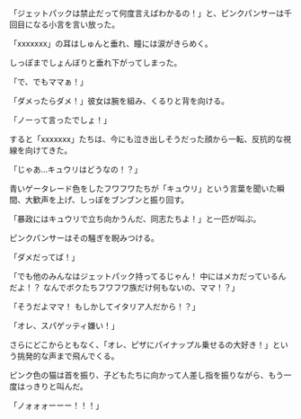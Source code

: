 <!-- title: キュウリ -->

「ジェットパックは禁止だって何度言えばわかるの！」と、ピンクパンサーは千回目になる小言を言い放った。

「xxxxxxx」の耳はしゅんと垂れ、瞳には涙がきらめく。

しっぽまでしょんぼりと垂れ下がってしまった。

「で、でもママぁ！」

「ダメったらダメ！」彼女は腕を組み、くるりと背を向ける。

「ノーって言ったでしょ！」

すると「xxxxxxx」たちは、今にも泣き出しそうだった顔から一転、反抗的な視線を向けてきた。

「じゃあ…キュウリはどうなの！？」

青いゲータレード色をしたフワフワたちが「キュウリ」という言葉を聞いた瞬間、大歓声を上げ、しっぽをブンブンと振り回す。

「暴政にはキュウリで立ち向かうんだ、同志たちよ！」と一匹が叫ぶ。

ピンクパンサーはその騒ぎを睨みつける。

「ダメだってば！」

「でも他のみんなはジェットパック持ってるじゃん！ 中にはメカだっているんだよ！？ なんでボクたちフワフワ族だけ何もないの、ママ！？」

「そうだよママ！ もしかしてイタリア人だから！？」

「オレ、スパゲッティ嫌い！」

さらにどこからともなく、「オレ、ピザにパイナップル乗せるの大好き！」という挑発的な声まで飛んでくる。

ピンク色の猫は首を振り、子どもたちに向かって人差し指を振りながら、もう一度はっきりと叫んだ。

「ノォォォーーー！！！」
